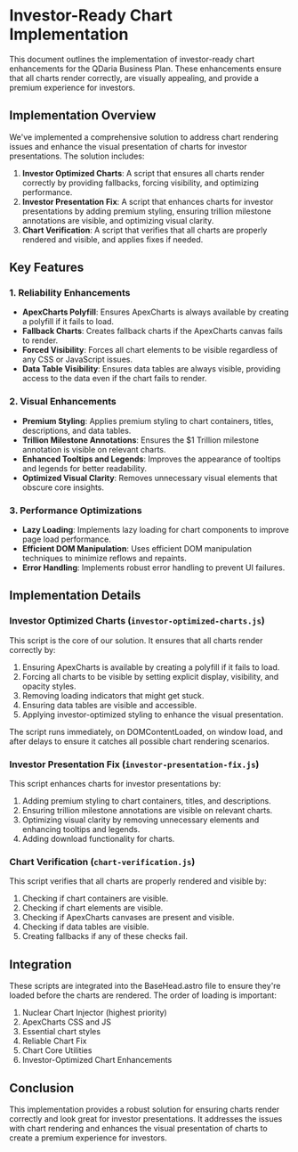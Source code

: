 # Investor-Ready Chart Implementation

This document outlines the implementation of investor-ready chart enhancements for the QDaria Business Plan. These enhancements ensure that all charts render correctly, are visually appealing, and provide a premium experience for investors.

## Implementation Overview

We've implemented a comprehensive solution to address chart rendering issues and enhance the visual presentation of charts for investor presentations. The solution includes:

1. **Investor Optimized Charts**: A script that ensures all charts render correctly by providing fallbacks, forcing visibility, and optimizing performance.
2. **Investor Presentation Fix**: A script that enhances charts for investor presentations by adding premium styling, ensuring trillion milestone annotations are visible, and optimizing visual clarity.
3. **Chart Verification**: A script that verifies that all charts are properly rendered and visible, and applies fixes if needed.

## Key Features

### 1. Reliability Enhancements

- **ApexCharts Polyfill**: Ensures ApexCharts is always available by creating a polyfill if it fails to load.
- **Fallback Charts**: Creates fallback charts if the ApexCharts canvas fails to render.
- **Forced Visibility**: Forces all chart elements to be visible regardless of any CSS or JavaScript issues.
- **Data Table Visibility**: Ensures data tables are always visible, providing access to the data even if the chart fails to render.

### 2. Visual Enhancements

- **Premium Styling**: Applies premium styling to chart containers, titles, descriptions, and data tables.
- **Trillion Milestone Annotations**: Ensures the $1 Trillion milestone annotation is visible on relevant charts.
- **Enhanced Tooltips and Legends**: Improves the appearance of tooltips and legends for better readability.
- **Optimized Visual Clarity**: Removes unnecessary visual elements that obscure core insights.

### 3. Performance Optimizations

- **Lazy Loading**: Implements lazy loading for chart components to improve page load performance.
- **Efficient DOM Manipulation**: Uses efficient DOM manipulation techniques to minimize reflows and repaints.
- **Error Handling**: Implements robust error handling to prevent UI failures.

## Implementation Details

### Investor Optimized Charts (`investor-optimized-charts.js`)

This script is the core of our solution. It ensures that all charts render correctly by:

1. Ensuring ApexCharts is available by creating a polyfill if it fails to load.
2. Forcing all charts to be visible by setting explicit display, visibility, and opacity styles.
3. Removing loading indicators that might get stuck.
4. Ensuring data tables are visible and accessible.
5. Applying investor-optimized styling to enhance the visual presentation.

The script runs immediately, on DOMContentLoaded, on window load, and after delays to ensure it catches all possible chart rendering scenarios.

### Investor Presentation Fix (`investor-presentation-fix.js`)

This script enhances charts for investor presentations by:

1. Adding premium styling to chart containers, titles, and descriptions.
2. Ensuring trillion milestone annotations are visible on relevant charts.
3. Optimizing visual clarity by removing unnecessary elements and enhancing tooltips and legends.
4. Adding download functionality for charts.

### Chart Verification (`chart-verification.js`)

This script verifies that all charts are properly rendered and visible by:

1. Checking if chart containers are visible.
2. Checking if chart elements are visible.
3. Checking if ApexCharts canvases are present and visible.
4. Checking if data tables are visible.
5. Creating fallbacks if any of these checks fail.

## Integration

These scripts are integrated into the BaseHead.astro file to ensure they're loaded before the charts are rendered. The order of loading is important:

1. Nuclear Chart Injector (highest priority)
2. ApexCharts CSS and JS
3. Essential chart styles
4. Reliable Chart Fix
5. Chart Core Utilities
6. Investor-Optimized Chart Enhancements

## Conclusion

This implementation provides a robust solution for ensuring charts render correctly and look great for investor presentations. It addresses the issues with chart rendering and enhances the visual presentation of charts to create a premium experience for investors.
